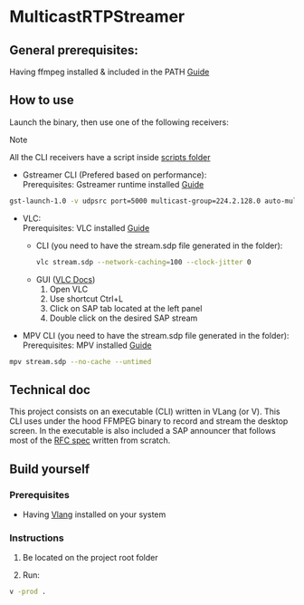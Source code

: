 # MulticastRTPStreamer

## General prerequisites:

Having ffmpeg installed & included in the PATH [Guide](https://ffmpeg.org/download.html)

## How to use

Launch the binary, then use one of the following receivers:

> [!NOTE]  
> All the CLI receivers have a script inside [scripts folder](./scripts/)

- Gstreamer CLI (Prefered based on performance):</br>
  Prerequisites: Gstreamer runtime installed [Guide](https://gstreamer.freedesktop.org/documentation/installing/index.html?gi-language=c)
```bash
gst-launch-1.0 -v udpsrc port=5000 multicast-group=224.2.128.0 auto-multicast=true ! application/x-rtp,encoding-name=H264 ! rtph264depay ! avdec_h264 ! autovideosink
```

- VLC:</br>
  Prerequisites: VLC installed [Guide](https://www.videolan.org/vlc/#download)
  - CLI (you need to have the stream.sdp file generated in the folder):
    ```bash
    vlc stream.sdp --network-caching=100 --clock-jitter 0
    ```
  - GUI ([VLC Docs](https://prime-5.videolan.me/vlc-user/vlm_files/en/advanced/streaming/sap_session.html#connecting-to-a-sap-stream))
    1. Open VLC
    2. Use shortcut Ctrl+L
    3. Click on SAP tab located at the left panel
    4. Double click on the desired SAP stream

- MPV CLI (you need to have the stream.sdp file generated in the folder):</br>
  Prerequisites: MPV installed [Guide](https://mpv.io/installation/)
```bash
mpv stream.sdp --no-cache --untimed
```

## Technical doc

This project consists on an executable (CLI) written in VLang (or V).
This CLI uses under the hood FFMPEG binary to record and stream the desktop screen.
In the executable is also included a SAP announcer that follows most of the [RFC spec](https://datatracker.ietf.org/doc/html/rfc2974) written from scratch.

## Build yourself

### Prerequisites

- Having [Vlang](https://vlang.io/) installed on your system

### Instructions

1. Be located on the project root folder

2. Run: 
```bash
v -prod .
```